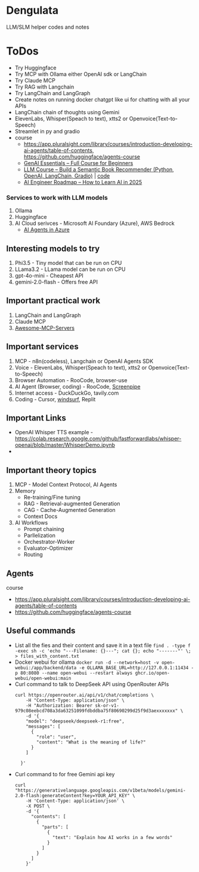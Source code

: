 # Dengulata
LLM/SLM helper codes and notes

# ToDos
- Try Huggingface
- Try MCP with Ollama either OpenAI sdk or LangChain
- Try Claude MCP
- Try RAG with Langchain
- Try LangChain and LangGraph
- Create notes on running docker chatgpt like ui for chatting with all your APIs 
- LangChain chain of thoughts using Gemini
- ElevenLabs, Whisper(Speach to text), xtts2 or Openvoice(Text-to-Speech)
- Streamlet in py and gradio
- course
     - https://app.pluralsight.com/library/courses/introduction-developing-ai-agents/table-of-contents, https://github.com/huggingface/agents-course
     - [GenAI Essentials – Full Course for Beginners](https://www.youtube.com/watch?v=nJ25yl34Uqw)
     - [LLM Course – Build a Semantic Book Recommender (Python, OpenAI, LangChain, Gradio)](https://www.youtube.com/watch?v=Q7mS1VHm3Yw) | [code](https://github.com/t-redactyl/llm-semantic-book-recommender/tree/main)
     - [AI Engineer Roadmap – How to Learn AI in 2025](https://www.youtube.com/watch?v=nYXVvK-Wmn0)
     
### Services to work with LLM models
1. Ollama
2. Huggingface
3. AI Cloud serivces    -    Microsoft AI Foundary (Azure), AWS Bedrock
    - [AI Agents in Azure](https://devblogs.microsoft.com/all-things-azure/how-to-develop-ai-apps-and-agents-in-azure-a-visual-guide)
## Interesting models to try
1. Phi3.5       - Tiny model that can be run on CPU
2. LLama3.2     - LLama model can be run on CPU
3. gpt-4o-mini  - Cheapest API
4. gemini-2.0-flash - Offers free API

## Important practical work
1. LangChain and LangGraph
2. Claude MCP
3. [Awesome-MCP-Servers](https://github.com/punkpeye/awesome-mcp-servers) 

## Important services
1. MCP                   -  n8n(codeless), Langchain or OpenAI Agents SDK
2. Voice                 -  ElevenLabs, Whisper(Speach to text), xtts2 or Openvoice(Text-to-Speech)
3. Browser Automation    -  RooCode, browser-use
4. AI Agent (Browser, coding) - RooCode, [Screenpipe](https://github.com/mediar-ai/screenpipe)
5. Internet access       -  DuckDuckGo, tavily.com
6. Coding                -  Cursor, [windsurf](https://codeium.com/windsurf), Replit

## Important Links
- OpenAI Whisper TTS example - https://colab.research.google.com/github/fastforwardlabs/whisper-openai/blob/master/WhisperDemo.ipynb
- 
## Important theory topics 
1. MCP - Model Context Protocol, AI Agents
2. Memory
    -    Re-training/Fine tuning
    -    RAG - Retrieval-augmented Generation
    -    CAG - Cache-Augmented Generation
    -    Context Docs
3. AI Workflows
    -    Prompt chaining
    -    Parllelization
    -    Orchestrator-Worker
    -    Evaluator-Optimizer
    -    Routing

## Agents
course 
- https://app.pluralsight.com/library/courses/introduction-developing-ai-agents/table-of-contents
- https://github.com/huggingface/agents-course


## Useful commands
- List all the fies and their content and save it in a text file ```find . -type f -exec sh -c 'echo "---Filename: {}---"; cat {}; echo "-------"' \; > files_with_content.txt```
- Docker webui for ollama ```docker run -d --network=host -v open-webui:/app/backend/data -e OLLAMA_BASE_URL=http://127.0.0.1:11434 -p 80:8080 --name open-webui --restart always ghcr.io/open-webui/open-webui:main```
- Curl command to talk to DeepSeek API using OpenRouter APIs
  ```
  curl https://openrouter.ai/api/v1/chat/completions \
      -H "Content-Type: application/json" \
      -H "Authorization: Bearer sk-or-v1-979c08eebcd708a3da63251099fdbddba75f80690299d25f9d3aexxxxxxx" \
      -d '{
      "model": "deepseek/deepseek-r1:free",
      "messages": [
        {
          "role": "user",
          "content": "What is the meaning of life?"
        }
      ]
      
    }'
  ```
- Curl command to for free Gemini api key
  ```
  curl "https://generativelanguage.googleapis.com/v1beta/models/gemini-2.0-flash:generateContent?key=YOUR_API_KEY" \
      -H 'Content-Type: application/json' \
      -X POST \
      -d '{
        "contents": [
          {
            "parts": [
              {
                "text": "Explain how AI works in a few words"
              }
            ]
          }
        ]
      }'
  ```
